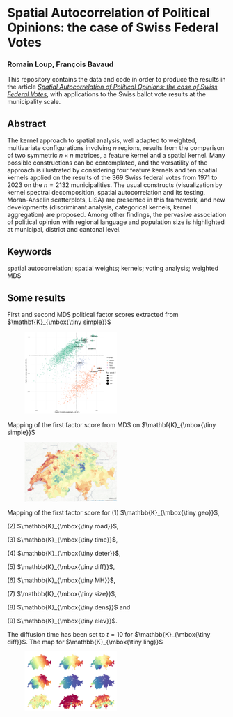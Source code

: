 # Spatial Autocorrelation of Political Opinions: the case of Swiss Federal Votes

### Romain Loup, François Bavaud

This repository contains the data and code in order to produce the results in the article <a href=https://link.springer.com/article/10.1007/s10109-025-00463-6> *Spatial Autocorrelation of Political Opinions: the case of Swiss Federal Votes*</a>, with applications to the Swiss ballot vote results at the municipality scale.

## Abstract 
The kernel approach to spatial analysis, well adapted to weighted, multivariate configurations involving $n$ regions, results from the comparison of two symmetric $n\times n$ matrices, a feature kernel and a spatial kernel. Many possible constructions can be contemplated,
and the versatility of the approach is illustrated by considering four feature kernels and ten spatial kernels applied on the results of the 369 Swiss federal votes from 1971 to 2023 on the $n=2132$ municipalities. The usual constructs (visualization by kernel spectral decomposition, spatial autocorrelation and its testing, Moran-Anselin scatterplots, LISA) are presented in this framework, and new developments (discriminant analysis, categorical kernels, kernel aggregation) are proposed. Among other findings, the pervasive association of political opinion with regional language and population size is highlighted at municipal, district and cantonal level.

## Keywords
spatial autocorrelation; spatial weights; kernels; voting analysis; weighted MDS

## Some results

First and second MDS political factor scores extracted from $\mathbf{K}_{\mbox{\tiny simple}}$

<figure>
    <img src="results/mds_simple.png" alt="MDS simple" style="width:50%">
</figure>

Mapping of the first factor score from MDS on $\mathbf{K}_{\mbox{\tiny simple}}$

<figure>
    <img src="results/x_simple_f1.png" alt="MDS map simple" style="width:50%">
</figure>

Mapping of the first factor score for (1) $\mathbb{K}_{\mbox{\tiny geo}}$,

(2) $\mathbb{K}_{\mbox{\tiny road}}$,

(3) $\mathbb{K}_{\mbox{\tiny time}}$,

(4) $\mathbb{K}_{\mbox{\tiny deter}}$, 

(5)  $\mathbb{K}_{\mbox{\tiny diff}}$, 

(6) $\mathbb{K}_{\mbox{\tiny MH}}$,  

(7) $\mathbb{K}_{\mbox{\tiny size}}$,  

(8) $\mathbb{K}_{\mbox{\tiny dens}}$ and   

(9) $\mathbb{K}_{\mbox{\tiny elev}}$. 

The diffusion time has been set to $t=10$ for $\mathbb{K}_{\mbox{\tiny diff}}$. The map for $\mathbb{K}_{\mbox{\tiny ling}}$

<figure>
    <img src="results/first_factor_scores.png" alt="MDS maps" style="width:50%">
</figure>
